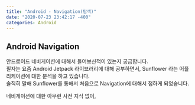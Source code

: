 ```yaml
---
title: "Android - Navigation(탐색)"
date: "2020-07-23 23:42:17 -400"
categories: Android
---
```



## Android Navigation
안드로이드 네비게이션에 대해서 들어보신적이 있는지 궁금합니다.  
필자는 요즘 Android Jetpack 라이브러리에 대해 공부하면서, Sunflower 라는 어플리케이션에 대한 분석을 하고 있습니다.  
솔직히 말해 Sunflower를 통해서 처음으로 Navigation에 대해서 접하게 되었습니다.  

네비게이션에 대한 아무런 사전 지식 없이, 

<br/>
<br/>


